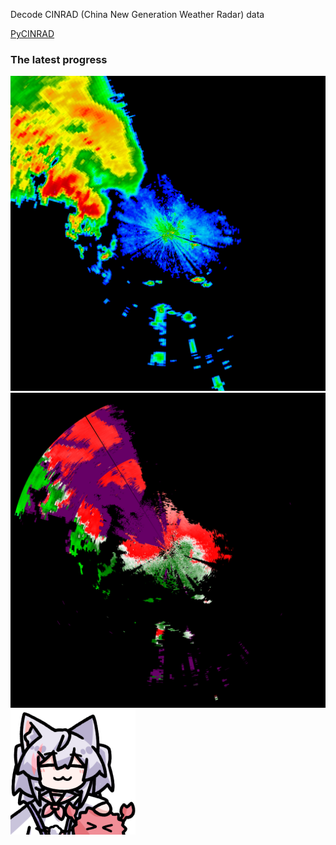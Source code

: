 Decode CINRAD (China New Generation Weather Radar) data

[PyCINRAD](https://github.com/CyanideCN/PyCINRAD/)

### The latest progress

![](./radar.png)
![](./radar_VEL.png)
![風間白花](./momo_aio.png)